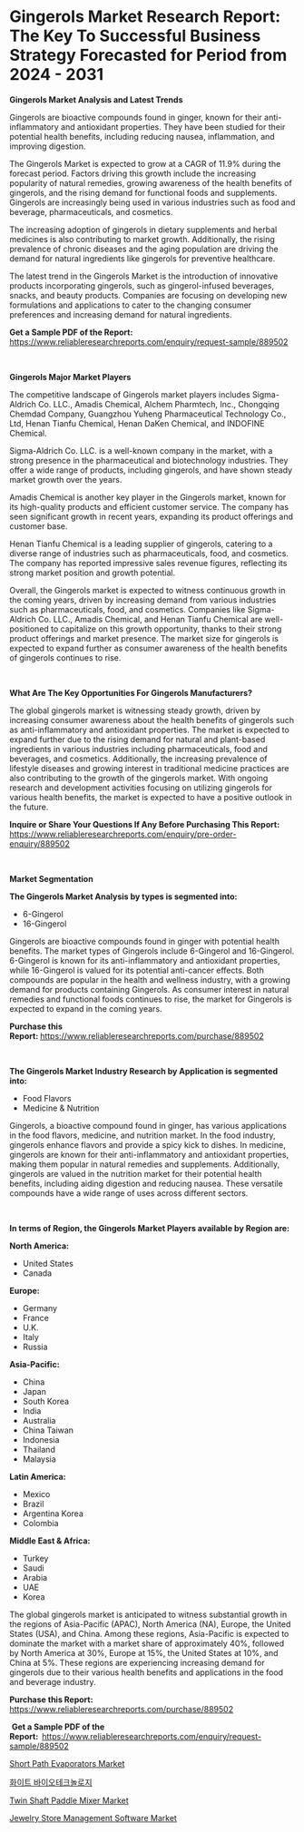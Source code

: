 <p><h1>Gingerols Market Research Report: The Key To Successful Business Strategy Forecasted for Period from 2024 - 2031</h1></p><p><strong>Gingerols Market Analysis and Latest Trends</strong></p>
<p><p>Gingerols are bioactive compounds found in ginger, known for their anti-inflammatory and antioxidant properties. They have been studied for their potential health benefits, including reducing nausea, inflammation, and improving digestion.</p><p>The Gingerols Market is expected to grow at a CAGR of 11.9% during the forecast period. Factors driving this growth include the increasing popularity of natural remedies, growing awareness of the health benefits of gingerols, and the rising demand for functional foods and supplements. Gingerols are increasingly being used in various industries such as food and beverage, pharmaceuticals, and cosmetics.</p><p>The increasing adoption of gingerols in dietary supplements and herbal medicines is also contributing to market growth. Additionally, the rising prevalence of chronic diseases and the aging population are driving the demand for natural ingredients like gingerols for preventive healthcare.</p><p>The latest trend in the Gingerols Market is the introduction of innovative products incorporating gingerols, such as gingerol-infused beverages, snacks, and beauty products. Companies are focusing on developing new formulations and applications to cater to the changing consumer preferences and increasing demand for natural ingredients.</p></p>
<p><strong>Get a Sample PDF of the Report:&nbsp;</strong> <a href="https://www.reliableresearchreports.com/enquiry/request-sample/889502">https://www.reliableresearchreports.com/enquiry/request-sample/889502</a></p>
<p>&nbsp;</p>
<p><strong>Gingerols Major Market Players</strong></p>
<p><p>The competitive landscape of Gingerols market players includes Sigma-Aldrich Co. LLC., Amadis Chemical, Alchem Pharmtech, Inc., Chongqing Chemdad Company, Guangzhou Yuheng Pharmaceutical Technology Co., Ltd, Henan Tianfu Chemical, Henan DaKen Chemical, and INDOFINE Chemical.</p><p>Sigma-Aldrich Co. LLC. is a well-known company in the market, with a strong presence in the pharmaceutical and biotechnology industries. They offer a wide range of products, including gingerols, and have shown steady market growth over the years.</p><p>Amadis Chemical is another key player in the Gingerols market, known for its high-quality products and efficient customer service. The company has seen significant growth in recent years, expanding its product offerings and customer base.</p><p>Henan Tianfu Chemical is a leading supplier of gingerols, catering to a diverse range of industries such as pharmaceuticals, food, and cosmetics. The company has reported impressive sales revenue figures, reflecting its strong market position and growth potential.</p><p>Overall, the Gingerols market is expected to witness continuous growth in the coming years, driven by increasing demand from various industries such as pharmaceuticals, food, and cosmetics. Companies like Sigma-Aldrich Co. LLC., Amadis Chemical, and Henan Tianfu Chemical are well-positioned to capitalize on this growth opportunity, thanks to their strong product offerings and market presence. The market size for gingerols is expected to expand further as consumer awareness of the health benefits of gingerols continues to rise.</p></p>
<p>&nbsp;</p>
<p><strong>What Are The Key Opportunities For Gingerols Manufacturers?</strong></p>
<p><p>The global gingerols market is witnessing steady growth, driven by increasing consumer awareness about the health benefits of gingerols such as anti-inflammatory and antioxidant properties. The market is expected to expand further due to the rising demand for natural and plant-based ingredients in various industries including pharmaceuticals, food and beverages, and cosmetics. Additionally, the increasing prevalence of lifestyle diseases and growing interest in traditional medicine practices are also contributing to the growth of the gingerols market. With ongoing research and development activities focusing on utilizing gingerols for various health benefits, the market is expected to have a positive outlook in the future.</p></p>
<p><strong>Inquire or Share Your Questions If Any Before Purchasing This Report:</strong> <a href="https://www.reliableresearchreports.com/enquiry/pre-order-enquiry/889502">https://www.reliableresearchreports.com/enquiry/pre-order-enquiry/889502</a></p>
<p>&nbsp;</p>
<p><strong>Market Segmentation</strong></p>
<p><strong>The Gingerols Market Analysis by types is segmented into:</strong></p>
<p><ul><li>6-Gingerol</li><li>16-Gingerol</li></ul></p>
<p><p>Gingerols are bioactive compounds found in ginger with potential health benefits. The market types of Gingerols include 6-Gingerol and 16-Gingerol. 6-Gingerol is known for its anti-inflammatory and antioxidant properties, while 16-Gingerol is valued for its potential anti-cancer effects. Both compounds are popular in the health and wellness industry, with a growing demand for products containing Gingerols. As consumer interest in natural remedies and functional foods continues to rise, the market for Gingerols is expected to expand in the coming years.</p></p>
<p><strong>Purchase this Report:&nbsp;</strong><a href="https://www.reliableresearchreports.com/purchase/889502">https://www.reliableresearchreports.com/purchase/889502</a></p>
<p>&nbsp;</p>
<p><strong>The Gingerols Market Industry Research by Application is segmented into:</strong></p>
<p><ul><li>Food Flavors</li><li>Medicine & Nutrition</li></ul></p>
<p><p>Gingerols, a bioactive compound found in ginger, has various applications in the food flavors, medicine, and nutrition market. In the food industry, gingerols enhance flavors and provide a spicy kick to dishes. In medicine, gingerols are known for their anti-inflammatory and antioxidant properties, making them popular in natural remedies and supplements. Additionally, gingerols are valued in the nutrition market for their potential health benefits, including aiding digestion and reducing nausea. These versatile compounds have a wide range of uses across different sectors.</p></p>
<p>&nbsp;</p>
<p><strong>In terms of Region, the Gingerols Market Players available by Region are:</strong></p>
<p>
    <p> <strong> North America: </strong>
        <ul>
            <li>United States</li>
            <li>Canada</li>
        </ul>
        </p> 
    <p> <strong> Europe: </strong>
        <ul>
            <li>Germany</li>
            <li>France</li>
            <li>U.K.</li>
            <li>Italy</li>
            <li>Russia</li>
        </ul>
        </p> 
    <p> <strong> Asia-Pacific: </strong>
        <ul>
            <li>China</li>
            <li>Japan</li>
            <li>South Korea</li>
            <li>India</li>
            <li>Australia</li>
            <li>China Taiwan</li>
            <li>Indonesia</li>
            <li>Thailand</li>
            <li>Malaysia</li>
        </ul>
        </p> 
    <p> <strong> Latin America: </strong>
        <ul>
            <li>Mexico</li>
            <li>Brazil</li>
            <li>Argentina Korea</li>
            <li>Colombia</li>
        </ul>
        </p> 
    <p> <strong> Middle East & Africa: </strong>
        <ul>
            <li>Turkey</li>
            <li>Saudi</li>
            <li>Arabia</li>
            <li>UAE</li>
            <li>Korea</li>
        </ul>
    </p>
    </p>
<p><p>The global gingerols market is anticipated to witness substantial growth in the regions of Asia-Pacific (APAC), North America (NA), Europe, the United States (USA), and China. Among these regions, Asia-Pacific is expected to dominate the market with a market share of approximately 40%, followed by North America at 30%, Europe at 15%, the United States at 10%, and China at 5%. These regions are experiencing increasing demand for gingerols due to their various health benefits and applications in the food and beverage industry.</p></p>
<p><strong>Purchase this Report: </strong><a href="https://www.reliableresearchreports.com/purchase/889502">https://www.reliableresearchreports.com/purchase/889502</a></p>
<p>&nbsp;<strong>Get a Sample PDF of the Report:&nbsp;&nbsp;</strong><a href="https://www.reliableresearchreports.com/enquiry/request-sample/889502">https://www.reliableresearchreports.com/enquiry/request-sample/889502</a></p>
<p><strong></strong></p>
<p><p><a href="https://view.publitas.com/reportprime-1/short-path-evaporators-market-furnish-information-about-market-size-market-share-market-dynamics-and-projections-spanning-from-2023-to-2030/">Short Path Evaporators Market</a></p><p><a href="https://medium.com/@lowellleke20231/%ED%99%94%EC%9D%B4%ED%8A%B8-%EB%B0%94%EC%9D%B4%EC%98%A4-%EA%B8%B0%EC%88%A0-%EC%8B%9C%EC%9E%A5-%EC%9C%A0%ED%98%95-%EC%9D%91%EC%9A%A9-%EB%B0%8F-%EC%A7%80%EB%A6%AC%EB%B3%84-%EC%A2%85%ED%95%A9-%ED%8F%89%EA%B0%80-4e948b9ca8b9">화이트 바이오테크놀로지</a></p><p><a href="https://funky-papaya-cf4.notion.site/Twin-Shaft-Paddle-Mixer-Market-Analysis-Examines-its-Scope-on-Growth-Opportunities-and-Forecasted-T-8384368ac09547b9ad0795fc550948d4">Twin Shaft Paddle Mixer Market</a></p><p><a href="https://view.publitas.com/reportprime-1/jewelry-store-management-software-market-furnish-information-about-market-size-market-share-market-dynamics-and-projections-spanning-from-2023-to-2030/">Jewelry Store Management Software Market</a></p></p>